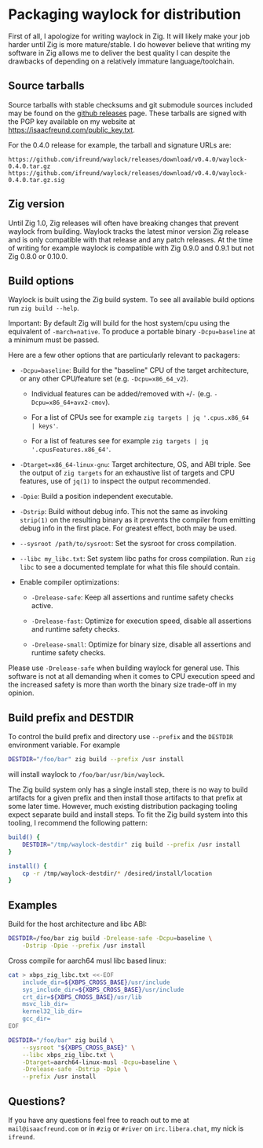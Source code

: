 # Packaging waylock for distribution

First of all, I apologize for writing waylock in Zig. It will likely make
your job harder until Zig is more mature/stable. I do however believe that
writing my software in Zig allows me to deliver the best quality I can
despite the drawbacks of depending on a relatively immature language/toolchain.

## Source tarballs

Source tarballs with stable checksums and git submodule sources included may
be found on the [github releases](https://github.com/ifreund/waylock/releases)
page. These tarballs are signed with the PGP key available on my website at
<https://isaacfreund.com/public_key.txt>.

For the 0.4.0 release for example, the tarball and signature URLs are:
```
https://github.com/ifreund/waylock/releases/download/v0.4.0/waylock-0.4.0.tar.gz
https://github.com/ifreund/waylock/releases/download/v0.4.0/waylock-0.4.0.tar.gz.sig
```

## Zig version

Until Zig 1.0, Zig releases will often have breaking changes that prevent
waylock from building. Waylock tracks the latest minor version Zig release
and is only compatible with that release and any patch releases. At the time
of writing for example waylock is compatible with Zig 0.9.0 and 0.9.1 but
not Zig 0.8.0 or 0.10.0.

## Build options

Waylock is built using the Zig build system. To see all available build
options run `zig build --help`.

Important: By default Zig will build for the host system/cpu using the
equivalent of `-march=native`. To produce a portable binary `-Dcpu=baseline`
at a minimum must be passed.

Here are a few other options that are particularly relevant to packagers:

- `-Dcpu=baseline`: Build for the "baseline" CPU of the target architecture,
or any other CPU/feature set (e.g. `-Dcpu=x86_64_v2`).

  - Individual features can be added/removed with `+`/`-`
  (e.g. `-Dcpu=x86_64+avx2-cmov`).

  - For a list of CPUs see for example `zig targets | jq '.cpus.x86_64 |
  keys'`.

  - For a list of features see for example `zig targets | jq
  '.cpusFeatures.x86_64'`.

- `-Dtarget=x86_64-linux-gnu`: Target architecture, OS, and ABI triple. See
the output of `zig targets` for an exhaustive list of targets and CPU features,
use of `jq(1)` to inspect the output recommended.

- `-Dpie`: Build a position independent executable.

- `-Dstrip`: Build without debug info. This not the same as invoking `strip(1)`
on the resulting binary as it prevents the compiler from emitting debug info
in the first place. For greatest effect, both may be used.

- `--sysroot /path/to/sysroot`: Set the sysroot for cross compilation.

- `--libc my_libc.txt`: Set system libc paths for cross compilation. Run
`zig libc` to see a documented template for what this file should contain.

- Enable compiler optimizations:

  - `-Drelease-safe`: Keep all assertions and runtime safety checks active.

  - `-Drelease-fast`: Optimize for execution speed, disable all assertions
  and runtime safety checks.

  - `-Drelease-small`: Optimize for binary size, disable all assertions and
  runtime safety checks.

Please use `-Drelease-safe` when building waylock for general use. This
software is not at all demanding when it comes to CPU execution speed and the
increased safety is more than worth the binary size trade-off in my opinion.

## Build prefix and DESTDIR

To control the build prefix and directory use `--prefix` and the `DESTDIR`
environment variable. For example
```bash
DESTDIR="/foo/bar" zig build --prefix /usr install
```
will install waylock to `/foo/bar/usr/bin/waylock`.

The Zig build system only has a single install step, there is no way to build
artifacts for a given prefix and then install those artifacts to that prefix
at some later time. However, much existing distribution packaging tooling
expect separate build and install steps. To fit the Zig build system into this
tooling, I recommend the following pattern:

```bash
build() {
    DESTDIR="/tmp/waylock-destdir" zig build --prefix /usr install
}

install() {
    cp -r /tmp/waylock-destdir/* /desired/install/location
}
```

## Examples

Build for the host architecture and libc ABI:
```bash
DESTDIR=/foo/bar zig build -Drelease-safe -Dcpu=baseline \
    -Dstrip -Dpie --prefix /usr install
```

Cross compile for aarch64 musl libc based linux:
```bash
cat > xbps_zig_libc.txt <<-EOF
    include_dir=${XBPS_CROSS_BASE}/usr/include
    sys_include_dir=${XBPS_CROSS_BASE}/usr/include
    crt_dir=${XBPS_CROSS_BASE}/usr/lib
    msvc_lib_dir=
    kernel32_lib_dir=
    gcc_dir=
EOF

DESTDIR="/foo/bar" zig build \
    --sysroot "${XBPS_CROSS_BASE}" \
    --libc xbps_zig_libc.txt \
    -Dtarget=aarch64-linux-musl -Dcpu=baseline \
    -Drelease-safe -Dstrip -Dpie \
    --prefix /usr install
```

## Questions?

If you have any questions feel free to reach out to me at
`mail@isaacfreund.com` or in `#zig` or `#river` on `irc.libera.chat`, my
nick is `ifreund`.
